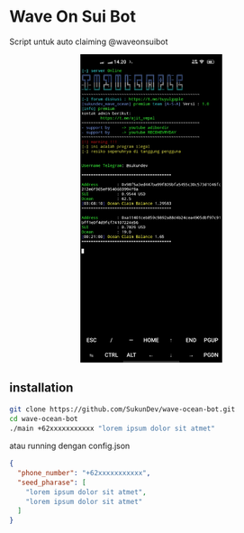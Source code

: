 # Wave On Sui Bot
Script untuk auto claiming @waveonsuibot

<p align="center">
<img src="assets/screenshot.jpg" width="50%">
<p>

## installation
```bash
git clone https://github.com/SukunDev/wave-ocean-bot.git
cd wave-ocean-bot
./main +62xxxxxxxxxxx "lorem ipsum dolor sit atmet"
```
atau running dengan config.json
```json
{
  "phone_number": "+62xxxxxxxxxxx",
  "seed_pharase": [
    "lorem ipsum dolor sit atmet",
    "lorem ipsum dolor sit atmet"
  ]
}

```


